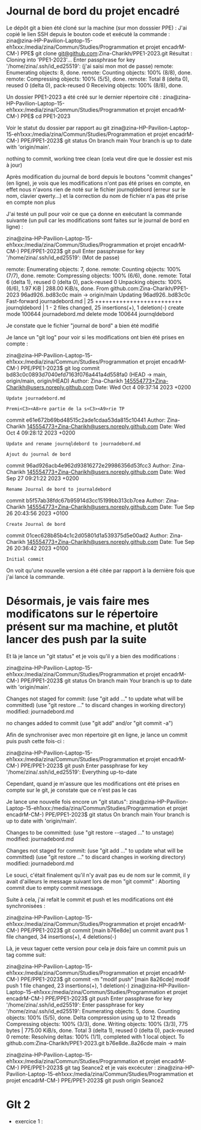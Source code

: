 # Journal de bord du projet encadré

Le dépôt git a bien été cloné sur la machine (sur mon dosssier PPE) :
J'ai copié le lien SSH depuis le bouton code et exécuté la commande : 
zina@zina-HP-Pavilion-Laptop-15-eh1xxx:/media/zina/Commun/Studies/Programmation et projet encadrM-CM-) PPE$ git clone git@github.com:Zina-Charikh/PPE1-2023.git
Résultat : 
Cloning into 'PPE1-2023'...
Enter passphrase for key '/home/zina/.ssh/id_ed25519': (j'ai saisi mon mot de passe)
remote: Enumerating objects: 8, done.
remote: Counting objects: 100% (8/8), done.
remote: Compressing objects: 100% (5/5), done.
remote: Total 8 (delta 0), reused 0 (delta 0), pack-reused 0
Receiving objects: 100% (8/8), done.

Un dossier PPE1-2023 a été créé sur le dernier répertoire cité : 
zina@zina-HP-Pavilion-Laptop-15-eh1xxx:/media/zina/Commun/Studies/Programmation et projet encadrM-CM-) PPE$ cd PPE1-2023

Voir le statut du dossier par rapport au git 
zina@zina-HP-Pavilion-Laptop-15-eh1xxx:/media/zina/Commun/Studies/Programmation et projet encadrM-CM-) PPE/PPE1-2023$ git status
On branch main
Your branch is up to date with 'origin/main'.

nothing to commit, working tree clean (cela veut dire que le dossier est mis à jour)

Après modification du journal de bord depuis le boutons "commit changes" (en ligne), je vois que les modifications n'ont pas été prises en compte, en effet nous n'avons rien de noté sur le fichier journqldebord (erreur sur le nom, clavier qwerty...) et la correction du nom de fichier n'a pas été prise en compte non plus

J'ai testé un pull pour voir ce que ça donne en exécutant la commande suivante (un pull car les modifications sont faites sur le journal de bord en ligne) : 

zina@zina-HP-Pavilion-Laptop-15-eh1xxx:/media/zina/Commun/Studies/Programmation et projet encadrM-CM-) PPE/PPE1-2023$ git pull
Enter passphrase for key '/home/zina/.ssh/id_ed25519': (Mot de passe)

remote: Enumerating objects: 7, done.
remote: Counting objects: 100% (7/7), done.
remote: Compressing objects: 100% (6/6), done.
remote: Total 6 (delta 1), reused 0 (delta 0), pack-reused 0
Unpacking objects: 100% (6/6), 1.97 KiB | 288.00 KiB/s, done.
From github.com:Zina-Charikh/PPE1-2023
   96ad926..bd83c0c  main       -> origin/main
Updating 96ad926..bd83c0c
Fast-forward
 journadebord.md | 25 +++++++++++++++++++++++++
 journqldebord   |  1 -
 2 files changed, 25 insertions(+), 1 deletion(-)
 create mode 100644 journadebord.md
 delete mode 100644 journqldebord
 
 Je constate que le fichier "journal de bord" a bien été modifié 

Je lance un "git log" pour voir si les modifications ont bien été prises en compte :

zina@zina-HP-Pavilion-Laptop-15-eh1xxx:/media/zina/Commun/Studies/Programmation et projet encadrM-CM-) PPE/PPE1-2023$ git log
commit bd83c0c0893d7040efd7163f076a441a4d558fa0 (HEAD -> main, origin/main, origin/HEAD)
Author: Zina-Charikh <145554773+Zina-Charikh@users.noreply.github.com>
Date:   Wed Oct 4 09:37:14 2023 +0200

    Update journadebord.md
    
    Premi<C3><A8>re partie de la s<C3><A9>rie TP

commit e61e672b69bd48515c2ade1cdaa53da815c10441
Author: Zina-Charikh <145554773+Zina-Charikh@users.noreply.github.com>
Date:   Wed Oct 4 09:28:12 2023 +0200

    Update and rename journqldebord to journadebord.md
    
    Ajout du journal de bord

commit 96ad926acb4e962d93816272e29986356d53fcc3
Author: Zina-Charikh <145554773+Zina-Charikh@users.noreply.github.com>
Date:   Wed Sep 27 09:21:22 2023 +0200

    Rename Journal de bord to journaldebord

commit b5f57ab38fdc67b95914d3cc15199bb313cb7cea
Author: Zina-Charikh <145554773+Zina-Charikh@users.noreply.github.com>
Date:   Tue Sep 26 20:43:56 2023 +0100

    Create Journal de bord

commit 01cec628b85b4c1c2d05801d1a539375d5e00ad2
Author: Zina-Charikh <145554773+Zina-Charikh@users.noreply.github.com>
Date:   Tue Sep 26 20:36:42 2023 +0100

    Initial commit

On voit qu'une nouvelle version a été citée par rapport à la dernière fois que j'ai lancé la commande.

# Désormais, je vais faire mes modificatons sur le répertoire présent sur ma machine, et plutôt lancer des push par la suite

Et là je lance un "git status" et je vois qu'il y a bien des modifications :

zina@zina-HP-Pavilion-Laptop-15-eh1xxx:/media/zina/Commun/Studies/Programmation et projet encadrM-CM-) PPE/PPE1-2023$ git status
On branch main
Your branch is up to date with 'origin/main'.

Changes not staged for commit:
  (use "git add <file>..." to update what will be committed)
  (use "git restore <file>..." to discard changes in working directory)
        modified:   journadebord.md

no changes added to commit (use "git add" and/or "git commit -a")

Afin de synchroniser avec mon répertoire git en ligne, je lance un commit puis push cette fois-ci :

zina@zina-HP-Pavilion-Laptop-15-eh1xxx:/media/zina/Commun/Studies/Programmation et projet encadrM-CM-) PPE/PPE1-2023$ git push
Enter passphrase for key '/home/zina/.ssh/id_ed25519':
Everything up-to-date


Cependant, quand je m'assure que les modifications ont été prises en compte sur le git, je constate que ce n'est pas le cas

Je lance une nouvelle fois encore un "git status":
zina@zina-HP-Pavilion-Laptop-15-eh1xxx:/media/zina/Commun/Studies/Programmation et projet encadrM-CM-) PPE/PPE1-2023$ git status
On branch main
Your branch is up to date with 'origin/main'.

Changes to be committed:
  (use "git restore --staged <file>..." to unstage)
        modified:   journadebord.md

Changes not staged for commit:
  (use "git add <file>..." to update what will be committed)
  (use "git restore <file>..." to discard changes in working directory)
        modified:   journadebord.md


Le souci, c'était finalement qu'il n'y avait pas eu de nom sur le commit, il y avait d'ailleurs le message suivant lors de mon "git commit" :
Aborting commit due to empty commit message.

Suite à cela, j'ai refait le commit et push et les modifications ont été synchronisées :

zina@zina-HP-Pavilion-Laptop-15-eh1xxx:/media/zina/Commun/Studies/Programmation et projet encadrM-CM-) PPE/PPE1-2023$ git commit
[main b76e8de] un commit avant pus
 1 file changed, 34 insertions(+), 4 deletions(-)


Là, je veux taguer cette version pour cela je dois faire un commit puis un tag comme suit:

zina@zina-HP-Pavilion-Laptop-15-eh1xxx:/media/zina/Commun/Studies/Programmation et projet encadrM-CM-) PPE/PPE1-2023$ git commit -m "modif push"
[main 8a26cde] modif push
 1 file changed, 23 insertions(+), 1 deletion(-)
zina@zina-HP-Pavilion-Laptop-15-eh1xxx:/media/zina/Commun/Studies/Programmation et projet encadrM-CM-) PPE/PPE1-2023$ git push
Enter passphrase for key '/home/zina/.ssh/id_ed25519':
Enter passphrase for key '/home/zina/.ssh/id_ed25519':
Enumerating objects: 5, done.
Counting objects: 100% (5/5), done.
Delta compression using up to 12 threads
Compressing objects: 100% (3/3), done.
Writing objects: 100% (3/3), 775 bytes | 775.00 KiB/s, done.
Total 3 (delta 1), reused 0 (delta 0), pack-reused 0
remote: Resolving deltas: 100% (1/1), completed with 1 local object.
To github.com:Zina-Charikh/PPE1-2023.git
   b76e8de..8a26cde  main -> main

zina@zina-HP-Pavilion-Laptop-15-eh1xxx:/media/zina/Commun/Studies/Programmation et projet encadrM-CM-) PPE/PPE1-2023$ git tag Seance2
et je vais excécuter :
zina@zina-HP-Pavilion-Laptop-15-eh1xxx:/media/zina/Commun/Studies/Programmation et projet encadrM-CM-) PPE/PPE1-2023$ git push origin Seance2

# GIt 2
- exercice 1 :

